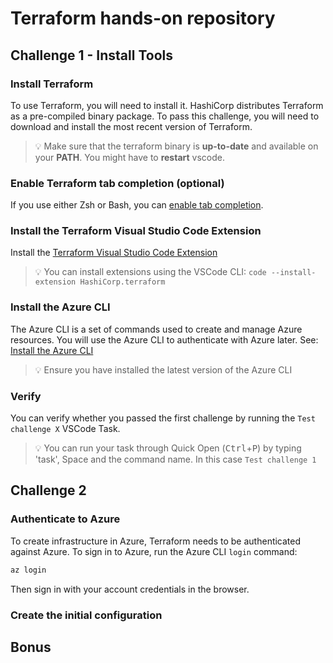 # Terraform hands-on repository

## Challenge 1 - Install Tools

### Install Terraform

To use Terraform, you will need to install it. HashiCorp distributes Terraform as a pre-compiled binary package.
To pass this challenge, you will need to download and install the most recent version of Terraform.

> 💡 Make sure that the terraform binary is **up-to-date** and available on your **PATH**. You might have to **restart** vscode.

### Enable Terraform tab completion (optional)

If you use either Zsh or Bash, you can [enable tab completion](https://learn.hashicorp.com/tutorials/terraform/install-cli?in=terraform/azure-get-started#enable-tab-completion).

### Install the Terraform Visual Studio Code Extension

Install the [Terraform Visual Studio Code Extension](https://marketplace.visualstudio.com/items?itemName=HashiCorp.terraform)

> 💡 You can install extensions using the VSCode CLI: `code --install-extension HashiCorp.terraform`

### Install the Azure CLI

The Azure CLI is a set of commands used to create and manage Azure resources. You will use the Azure CLI to authenticate with Azure later.
See: [Install the Azure CLI](https://docs.microsoft.com/de-de/cli/azure/install-azure-cli?WT.mc_id=AZ-MVP-5003203)

> 💡 Ensure you have installed the latest version of the Azure CLI

### Verify

You can verify whether you passed the first challenge by running the `Test challenge X` VSCode Task.

> 💡 You can run your task through Quick Open (<kbd>Ctrl</kbd>+<kbd>P</kbd>) by typing 'task', Space and the command name. In this case `Test challenge 1`

## Challenge 2

### Authenticate to Azure

To create infrastructure in Azure, Terraform needs to be authenticated against Azure. To sign in to Azure, run the Azure CLI `login` command:

```bash
az login
```

Then sign in with your account credentials in the browser.

### Create the initial configuration

## Bonus
